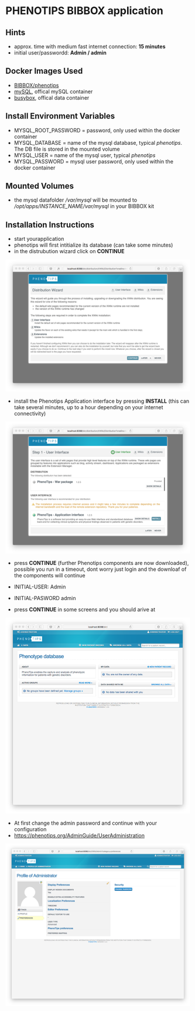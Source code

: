 # PHENOTIPS BIBBOX application

## Hints
* approx. time with medium fast internet connection: **15 minutes**
* initial user/passwordd: **Admin / admin**


## Docker Images Used
 * [BIBBOX/phenotips](https://hub.docker.com/r/bibbox/phenotips/) 
 * [mySQL](https://hub.docker.com/_/mysql/), offical mySQL container
 * [busybox](https://hub.docker.com/_/busybox/), offical data container
 
## Install Environment Variables
  *	MYSQL_ROOT_PASSWORD = password, only used within the docker container
  * MYSQL_DATABASE = name of the mysql database, typical *phenotips*. The DB file is stored in the mounted volume
  * MYSQL_USER = name of the mysql user, typical *phenotips*
  * MYSQL_PASSWORD = mysql user password, only used within the docker container

## Mounted Volumes

* the mysql datafolder _/var/mysql_ will be mounted to _/opt/apps/INSTANCE_NAME/var/mysql_ in your BIBBOX kit 

## Installation Instructions 

* start yourapplication 
* phenotips will first intitialize its database (can take some minutes)
* in the distrubution wizard click on **CONTINUE**

![Screenshot01](install-screen-01.png)

* install the Phenotips Application interface by pressing **INSTALL** (this can take several minutes, up to a hour depending on your internet connectivity) 

![Screenshot02](install-screen-02.png)

* press **CONTINUE** (further Phenotips components are now downloaded), possible you run in a timeout, dont worry just login and the downloaf of the components will continue

* INITIAL-USER:   Admin
* INITIAL-PASWORD admin

* press **CONTINUE** in some screens and you should arive at

![Screenshot03](install-screen-03.png)

* At first change the admin password and continue with your configuration
* https://phenotips.org/AdminGuide/UserAdministration

![Screenshot04](install-screen-04.png)


